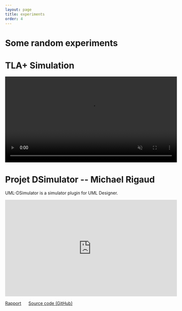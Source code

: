 ```yaml
---
layout: page
title: experiments
order: 4
---
```


# Some random experiments

# TLA+ Simulation

<video src="/assets/videos/tlaplus_simu.mp4" width="560px" autoplay loop muted playsinline class="center-image"></video>


# Projet DSimulator -- Michael Rigaud

UML-DSimulator is a simulator plugin for UML Designer.

<iframe width="560" height="315"  align="center" src="https://www.youtube.com/embed/SrJpCt9xzKE" frameborder="0" allowfullscreen class="center-image"></iframe>

[Rapport](https://github.com/mic-rigaud/UML-DSimulator/blob/master/Documentation/report/rapport_de_base.pdf)
&nbsp;&nbsp;&nbsp;&nbsp;&nbsp;[Source code (GitHub)](https://github.com/mic-rigaud/UML-DSimulator)
